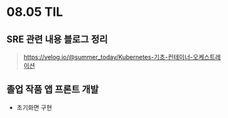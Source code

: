 <h1> 08.05 TIL </h1>

## SRE 관련 내용 블로그 정리
> https://velog.io/@summer_today/Kubernetes-기초-컨테이너-오케스트레이션

## 졸업 작품 앱 프론트 개발 

- 초기화면 구현 
